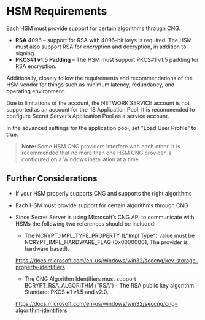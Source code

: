 [title]: # (Requirements)
[tags]: # (requirements)
[priority]: # (2)
# HSM Requirements

Each HSM must provide support for certain algorithms through CNG.

* __RSA__ 4096 – support for RSA with 4096-bit keys is required. The HSM must also support RSA for
encryption and decryption, in addition to signing.
* __PKCS#1 v1.5 Padding__ – The HSM must support PKCS#1 v1.5 padding for RSA encryption.

Additionally, closely follow the requirements and recommendations of the HSM vendor for things such
as minimum latency, redundancy, and operating environment.

Due to limitations of the account, the NETWORK SERVICE account is not supported as an account for the
IIS Application Pool. It is recommended to configure Secret Server’s Application Pool as a service account.

In the advanced settings for the application pool, set "Load User Profile" to true.

>**Note:** Some HSM CNG providers interfere with each other. It is recommended that no more than one
HSM CNG provider is configured on a Windows installation at a time.

## Further Considerations

* If your HSM properly supports CNG and supports the right algorithms
* Each HSM must provide support for certain algorithms through CNG

* Since Secret Server is using Microsoft’s CNG API to communicate with HSMs the following two references should be included:

   * The NCRYPT_IMPL_TYPE_PROPERTY (L"Impl Type") value must be NCRYPT_IMPL_HARDWARE_FLAG (0x00000001, The provider is hardware based).

   https://docs.microsoft.com/en-us/windows/win32/seccng/key-storage-property-identifiers

   * The CNG Algorithm Identifiers must support BCRYPT_RSA_ALGORITHM ("RSA") - The RSA public key algorithm. Standard: PKCS #1 v1.5 and v2.0.

   https://docs.microsoft.com/en-us/windows/win32/seccng/cng-algorithm-identifiers
